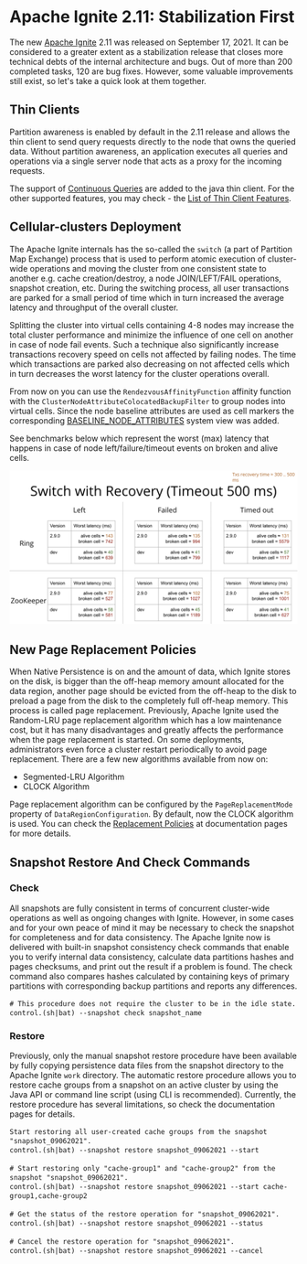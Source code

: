 # Apache Ignite 2.11: Stabilization First

The new [Apache Ignite](https://ignite.apache.org/) 2.11 was released on September 17, 2021. It can be considered to a greater 
extent as a stabilization release that closes more technical debts of the internal architecture and bugs. Out of more than 
200 completed tasks, 120 are bug fixes. However, some valuable improvements still exist, so let's take a quick look at them together.


## Thin Clients

Partition awareness is enabled by default in the 2.11 release and allows the thin client to send query requests directly to the 
node that owns the queried data. Without partition awareness, an application executes all queries and operations via 
a single server node that acts as a proxy for the incoming requests.

The support of [Continuous Queries](https://ignite.apache.org/docs/latest/thin-clients/java-thin-client#cache-entry-listening) 
are added to the java thin client. For the other supported features, you may check -
the [List of Thin Client Features](https://cwiki.apache.org/confluence/display/IGNITE/Thin+clients+features).


## Cellular-clusters Deployment

The Apache Ignite internals has the so-called the `switch` (a part of Partition Map Exchange) process that is used to perform
atomic execution of cluster-wide operations and moving the cluster from one consistent state to another e.g. cache creation/destroy,
a node JOIN/LEFT/FAIL operations, snapshot creation, etc. During the switching process, all user transactions are parked for a small
period of time which in turn increased the average latency and throughput of the overall cluster.

Splitting the cluster into virtual cells containing 4-8 nodes may increase the total cluster performance and minimize the
influence of one cell on another in case of node fail events. Such a technique also significantly increase transactions recovery 
speed on cells not affected by failing nodes. The time which transactions are parked also decreasing on not affected cells which 
in turn decreases the worst latency for the cluster operations overall.

From now on you can use the `RendezvousAffinityFunction` affinity function with the `ClusterNodeAttributeColocatedBackupFilter` to
group nodes into virtual cells. Since the node baseline attributes are used as cell markers the corresponding 
[BASELINE_NODE_ATTRIBUTES](https://ignite.apache.org/docs/latest/monitoring-metrics/system-views#baseline_node_attributes) system
view was added.

See benchmarks below which represent the worst (max) latency that happens in case of node left/failure/timeout events on broken 
and alive cells.

![transactions_cell_switch](../_img/switch_and_recovery_cells.png)


## New Page Replacement Policies

When Native Persistence is on and the amount of data, which Ignite stores on the disk, is bigger than the off-heap memory amount 
allocated for the data region, another page should be evicted from the off-heap to the disk to preload a page from the disk to 
the completely full off-heap memory. This process is called page replacement. Previously, Apache Ignite used the Random-LRU page 
replacement algorithm which has a low maintenance cost, but it has many disadvantages and greatly affects the performance when 
the page replacement is started. On some deployments, administrators even force a cluster restart periodically to avoid page 
replacement. There are a few new algorithms available from now on:
- Segmented-LRU Algorithm
- CLOCK Algorithm

Page replacement algorithm can be configured by the `PageReplacementMode` property of `DataRegionConfiguration`. By default, now 
the CLOCK algorithm is used. You can check the 
[Replacement Policies](https://ignite.apache.org/docs/latest/memory-configuration/replacement-policies) at documentation pages 
for more details.


## Snapshot Restore And Check Commands
### Check

All snapshots are fully consistent in terms of concurrent cluster-wide operations as well as ongoing changes with Ignite.
However, in some cases and for your own peace of mind it may be necessary to check the snapshot for completeness and 
for data consistency. The Apache Ignite now is delivered with built-in snapshot consistency check commands that enable you to 
verify internal data consistency, calculate data partitions hashes and pages checksums, and print out the result if a problem 
is found. The check command also compares hashes calculated by containing keys of primary partitions with corresponding backup 
partitions and reports any differences.

```shell
# This procedure does not require the cluster to be in the idle state.
control.(sh|bat) --snapshot check snapshot_name
```

### Restore

Previously, only the manual snapshot restore procedure have been available by fully copying persistence data files from the 
snapshot directory to the Apache Ignite `work` directory. The automatic restore procedure allows you to restore cache groups from
a snapshot on an active cluster by using the Java API or command line script (using CLI is recommended).  Currently, the restore 
procedure has several limitations, so check the documentation pages for details.

```shell
Start restoring all user-created cache groups from the snapshot "snapshot_09062021".
control.(sh|bat) --snapshot restore snapshot_09062021 --start

# Start restoring only "cache-group1" and "cache-group2" from the snapshot "snapshot_09062021".
control.(sh|bat) --snapshot restore snapshot_09062021 --start cache-group1,cache-group2

# Get the status of the restore operation for "snapshot_09062021".
control.(sh|bat) --snapshot restore snapshot_09062021 --status

# Cancel the restore operation for "snapshot_09062021".
control.(sh|bat) --snapshot restore snapshot_09062021 --cancel
```
